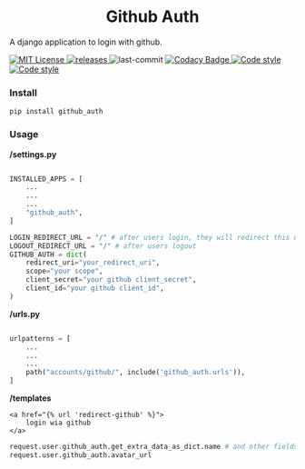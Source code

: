 <h1 align="center">Github Auth</h1>
<p align="left">
  A django application to login with github.
 </p>
<p>
  <a href="https://github.com/djangoapps/github_auth/blob/master/LICENSE" target="_blank">
    <img alt="MIT License" title="MIT License" src="https://img.shields.io/github/license/djangoapps/github_auth.svg?style=for-the-badge"/>
  </a>
  <a href="https://github.com/djangoapps/github_auth/releases" target="_blank">
    <img alt="releases" title="releases" src="https://img.shields.io/github/release/djangoapps/github_auth.svg?style=for-the-badge"/>
  </a>
  <img alt="last-commit" title="last-commit" src="https://img.shields.io/github/last-commit/djangoapps/github_auth.svg?style=for-the-badge"/>
  <a href="https://www.codacy.com/app/hakancelik96/github_auth?utm_source=github.com&amp;utm_medium=referral&amp;utm_content=coogger/coogger&amp;utm_campaign=Badge_Grade" target="_blank">
 <img alt="Codacy Badge" title="Codacy Badge" src="https://img.shields.io/codacy/grade/8e73ecaa394440dfae5418bae3f71363?style=for-the-badge"/>
  </a>
  <a href="https://github.com/psf/black" target="_blank">
 <img alt="Code style" title="Code style" src="https://img.shields.io/badge/Code%20style-black-black?style=for-the-badge"/>
  </a>
   <a href="https://github.com/timothycrosley/isort" target="_blank">
 <img alt="Code style" title="Code style" src="https://img.shields.io/badge/code%20style-isort-lightgrey?style=for-the-badge"/>
  </a>
  <br>
</p>

### Install
`pip install github_auth`

### Usage

**/settings.py**

```python

INSTALLED_APPS = [
    ...
    ...
    ...
    "github_auth",
]

LOGIN_REDIRECT_URL = "/" # after users login, they will redirect this url
LOGOUT_REDIRECT_URL = "/" # after users logout
GITHUB_AUTH = dict(
    redirect_uri="your_redirect_uri",
    scope="your scope",
    client_secret="your github client_secret",
    client_id="your github client_id",
)

```

**/urls.py**

```python

urlpatterns = [
    ...
    ...
    ...
    path("accounts/github/", include('github_auth.urls')),
]

```

**/templates**

```
<a href="{% url 'redirect-github' %}">
    login wia github
</a>
```

```python
request.user.github_auth.get_extra_data_as_dict.name # and other fields
request.user.github_auth.avatar_url
```